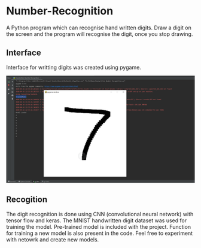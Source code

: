 # Number-Recognition
A Python program which can recognise hand written digits. Draw a digit on the screen and the program will recognise the digit, once you stop drawing.

## Interface
Interface for writting digits was created using pygame. 

<img src="sample_image.png" width="650">


## Recogition
The digit recognition is done using CNN (convolutional neural network) with tensor flow and keras.
The MNIST handwritten digit dataset was used for training the model.
Pre-trained model is included with the project. Function for training a new model is also present in the code. Feel free to experiment with netowrk and create new models.
